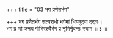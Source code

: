 +++
title = "03 भग प्रणेतर्भग"

+++
भग प्रणेतर्भग सत्यराधो भगेमां धियमुदवा ददत्रः।  
भग प्र णो जनय गोभिरश्चैर्भग प्र नृभिर्नृवन्तः स्याम ॥ ३ ॥